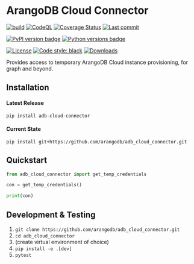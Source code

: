 # ArangoDB Cloud Connector

[![build](https://github.com/arangodb/adb_cloud_connector/actions/workflows/build.yml/badge.svg?branch=master)](https://github.com/arangodb/adb_cloud_connector/actions/workflows/build.yml)
[![CodeQL](https://github.com/arangodb/adb_cloud_connector/actions/workflows/analyze.yml/badge.svg?branch=master)](https://github.com/arangodb/adb_cloud_connector/actions/workflows/analyze.yml)
[![Coverage Status](https://coveralls.io/repos/github/arangodb/adb_cloud_connector/badge.svg?branch=master)](https://coveralls.io/github/arangodb/adb_cloud_connector)
[![Last commit](https://img.shields.io/github/last-commit/arangodb/adb_cloud_connector)](https://github.com/arangodb/adb_cloud_connector/commits/master)

[![PyPI version badge](https://img.shields.io/pypi/v/adb_cloud_connector?color=3775A9&style=for-the-badge&logo=pypi&logoColor=FFD43B)](https://pypi.org/project/adb_cloud_connector/)
[![Python versions badge](https://img.shields.io/pypi/pyversions/adb_cloud_connector?color=3776AB&style=for-the-badge&logo=python&logoColor=FFD43B)](https://pypi.org/project/adb_cloud_connector/)

[![License](https://img.shields.io/github/license/arangodb/adb_cloud_connector?color=9E2165&style=for-the-badge)](https://github.com/arangodb/adb_cloud_connector/blob/master/LICENSE)
[![Code style: black](https://img.shields.io/static/v1?style=for-the-badge&label=code%20style&message=black&color=black)](https://github.com/psf/black)
[![Downloads](https://img.shields.io/badge/dynamic/json?style=for-the-badge&color=282661&label=Downloads&query=total_downloads&url=https://api.pepy.tech/api/projects/adb_cloud_connector)](https://pepy.tech/project/adb_cloud_connector)

Provides access to temporary ArangoDB Cloud instance provisioning, for graph and beyond. 

## Installation

#### Latest Release
```
pip install adb-cloud-connector
```
#### Current State
```
pip install git+https://github.com/arangodb/adb_cloud_connector.git
```

## Quickstart

```py
from adb_cloud_connector import get_temp_credentials

con = get_temp_credentials()

print(con)
```

##  Development & Testing

1. `git clone https://github.com/arangodb/adb_cloud_connector.git`
2. `cd adb_cloud_connector`
3. (create virtual environment of choice)
4. `pip install -e .[dev]`
6. `pytest`
